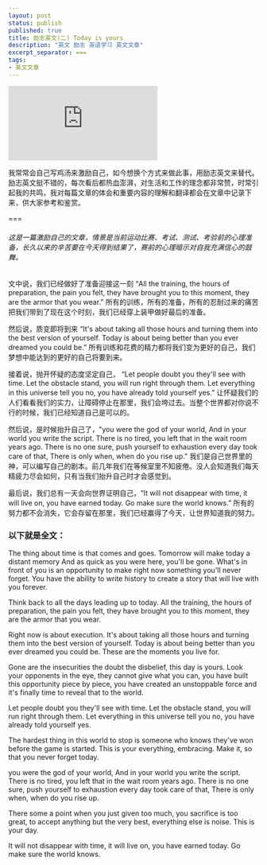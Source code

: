 ```yaml
---
layout: post
status: publish
published: true
title: 励志英文(二) Today is yours
description: "英文 励志 英语学习 英文文章"
excerpt_separator: ===
tags:
- 英文文章
---
```


<iframe frameborder="0" src="https://v.qq.com/txp/iframe/player.html?vid=t0503w4dby9" allowFullScreen="true"></iframe>

我常常会自己写鸡汤来激励自己，如今想换个方式来做此事，用励志英文来替代。励志英文挺不错的，每次看后都热血澎湃，对生活和工作的理念都非常赞，时常引起我的共鸣，我对每篇文章的体会和重要内容的理解和翻译都会在文章中记录下来，供大家参考和鉴赏。

===

###### 这是一篇激励自己的文章，情景是当前运动比赛、考试、测试、考验前的心理准备，长久以来的辛苦要在今天得到结果了，赛前的心理暗示对自我充满信心的鼓舞。

文中说，我们已经做好了准备迎接这一刻 “All the training, the hours of preparation, the pain you felt, they have brought you to this moment, they are the armor that you wear.” 所有的训练，所有的准备，所有的忍耐过来的痛苦把我们带到了现在这个时刻，我们已经穿上装甲做好最后的准备。

然后说，质变即将到来 “It's about taking all those hours and turning them into the best version of yourself. Today is about being better than you ever dreamed you could be.” 所有训练和花费的精力都将我们变为更好的自己，我们梦想中能达到的更好的自己将要到来。

接着说，抛开怀疑的态度坚定自己， “Let people doubt you they'll see with time. Let the obstacle stand, you will run right through them. Let everything in this universe tell you no, you have already told yourself yes.” 让怀疑我们的人们看看我们的实力，让障碍停止在那里，我们会垮过去。当整个世界都对你说不行的时候，我们已经知道自己是可以的。

然后说，是时候抬升自己了，"you were the god of your world, And in your world you write the script. There is no tired, you left that in the wait room years ago. There is no one sure, push yourself to exhaustion every day took care of that, There is only when, when do you rise up." 我们是自己世界里的神，可以编写自己的剧本。前几年我们在等候室里不知疲倦。没人会知道我们每天精疲力尽会如何，只有当我们抬升自己时才会感觉到。

最后说，我们总有一天会向世界证明自己，“It will not disappear with time, it will live on, you have earned today. Go make sure the world knows.” 所有的努力都不会消失，它会存留在那里，我们已经赢得了今天，让世界知道我的努力。

### 以下就是全文：

The thing about time is that comes and goes. Tomorrow will make today a distant memory And as quick as you were here, you'll be gone. What's in front of you is an opportunity to make right now something you'll never forget. You have the ability to write history to create a story that will live with you forever.

Think back to all the days leading up to today. All the training, the hours of preparation, the pain you felt, they have brought you to this moment, they are the armor that you wear.

Right now is about execution. It's about taking all those hours and turning them into the best version of yourself. Today is about being better than you ever dreamed you could be. These are the moments you live for.

Gone are the insecurities the doubt the disbelief, this day is yours. Look your opponents in the eye, they cannot give what you can, you have built this opportunity piece by piece, you have created an unstoppable force and it's finally time to reveal that to the world.

Let people doubt you they'll see with time. Let the obstacle stand, you will run right through them. Let everything in this universe tell you no, you have already told yourself yes.

The hardest thing in this world to stop is someone who knows they've won before the game is started. This is your everything, embracing. Make it, so that you never forget today.

you were the god of your world, And in your world you write the script. There is no tired, you left that in the wait room years ago. There is no one sure, push yourself to exhaustion every day took care of that, There is only when, when do you rise up.

There some a point when you just given too much, you sacrifice is too great, to accept anything but the very best, everything else is noise. This is your day.

It will not disappear with time, it will live on, you have earned today. Go make sure the world knows.

